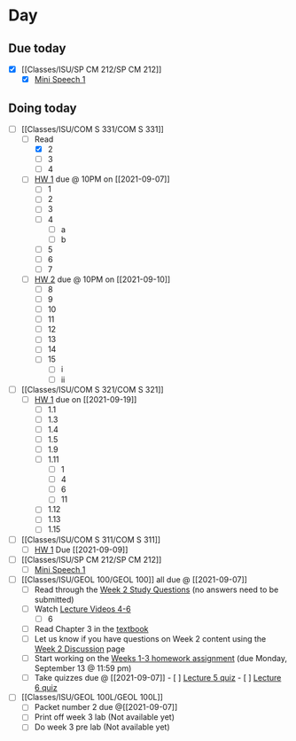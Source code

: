 

# Day 

## Due today

- [x]   [[Classes/ISU/SP CM 212/SP CM 212]]
	- [x]   [Mini Speech 1](https://canvas.iastate.edu/courses/84042/assignments/1475844?module_item_id=3822586)
## Doing today

- [ ] [[Classes/ISU/COM S 331/COM S 331]]
	- [ ] Read
		- [x] 2
		- [ ] 3
		- [ ] 4
	- [ ] [HW 1](https://canvas.iastate.edu/courses/86358/assignments/1529811) due @ 10PM on [[2021-09-07]]
		- [ ] 1
		- [ ] 2
		- [ ] 3
		- [ ] 4
			- [ ] a
			- [ ] b
		- [ ] 5
		- [ ] 6
		- [ ] 7
	- [ ] [HW 2](https://canvas.iastate.edu/courses/86358/assignments/1534098) due @ 10PM on [[2021-09-10]]
		- [ ] 8
		- [ ] 9
		- [ ] 10
		- [ ] 11
		- [ ] 12
		- [ ] 13
		- [ ] 14
		- [ ] 15
			- [ ] i
			- [ ] ii
- [ ]  [[Classes/ISU/COM S 321/COM S 321]]
	- [ ]  [HW 1](https://canvas.iastate.edu/courses/85891/quizzes/360189) due on [[2021-09-19]]
		- [ ]  1.1
		- [ ]  1.3
		- [ ]  1.4
		- [ ]  1.5
		- [ ]  1.9
		- [ ]  1.11
			- [ ]  1
			- [ ]  4
			- [ ]  6
			- [ ]  11
		- [ ]  1.12
		- [ ]  1.13
		- [ ]  1.15
- [ ]  [[Classes/ISU/COM S 311/COM S 311]]
	- [ ] [HW 1](https://canvas.iastate.edu/courses/84877/assignments/1533017?module_item_id=3995109) Due [[2021-09-09]]
- [ ]   [[Classes/ISU/SP CM 212/SP CM 212]]
	- [ ]   [Mini Speech 1](https://canvas.iastate.edu/courses/84042/assignments/1475844?module_item_id=3822586)
- [ ] [[Classes/ISU/GEOL 100/GEOL 100]] all due @ [[2021-09-07]]
	- [ ] Read through the [Week 2 Study Questions](https://canvas.iastate.edu/courses/82791/pages/study-questions-for-week-2 "Study Questions for Week 2")[](https://canvas.iastate.edu/courses/74161/pages/study-questions-for-week-2 "Study Questions for Week 2") (no answers need to be submitted)
	- [ ] Watch [Lecture Videos 4-6](https://canvas.iastate.edu/courses/82791/pages/week-2-lecture-videos)
		- [ ] 6
	- [ ]  Read Chapter 3 in the [textbook](https://canvas.iastate.edu/courses/82791/external_tools/4157)
	- [ ]   Let us know if you have questions on Week 2 content using the [Week 2 Discussion](https://canvas.iastate.edu/courses/82791/discussion_topics/958079 "Have questions on Week 2 content?") page[](https://canvas.iastate.edu/courses/74161/discussion_topics/719159 "Have questions on Week 2 content?")
	- [ ]   Start working on the [Weeks 1-3 homework assignment](https://canvas.iastate.edu/courses/82791/quizzes/343324 "Weeks 1-3 Homework") (due Monday, September 13 @ 11:59 pm)
	- [ ]    Take quizzes due @ [[2021-09-07]]
		- [ ]  [Lecture 5 quiz](https://canvas.iastate.edu/courses/82791/quizzes/343716)
		- [ ]  [Lecture 6 quiz](https://canvas.iastate.edu/courses/82791/quizzes/343717)
- [ ]  [[Classes/ISU/GEOL 100L/GEOL 100L]]
	- [ ]  Packet number 2 due @[[2021-09-07]]
	- [ ]  Print off week 3 lab (Not available yet)
	- [ ]  Do week 3 pre lab (Not available yet)